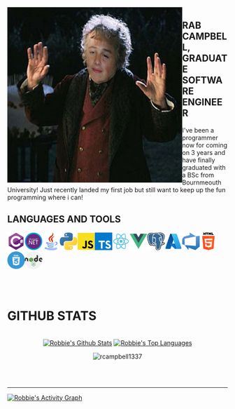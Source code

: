 <img align="left" src="./otherImages/bilborabbins.png" width="400" height="400">

## RAB CAMPBELL, GRADUATE SOFTWARE ENGINEER

I've been a programmer now for coming on 3 years and have finally graduated with a BSc from Bournmeouth University! Just recently landed my first job but still want to keep up the fun programming where i can!

## LANGUAGES AND TOOLS

<img src="./icons/csharp.png" width="40" height="40"><img src="./icons/dotnet.jpg" width="40" height="40"><img src="./icons/java.png" width="40" height="40"><img src="./icons/python.png" width="40" height="40"><img src="./icons/javascript.png" width="40" height="40"><img src="./icons/typescript.png" width="40" height="40"><img src="./icons/react.png" width="40" height="40"><img src="./icons/vue.png" width="40" height="40"><img src="./icons/postgres.png" width="40" height="40"><img src="./icons/azure.png" width="40" height="40"><img src="./icons/devops.png" width="40" height="40"><img src="./icons/html.png" width="40" height="40"><img src="./icons/css.png" width="40" height="40"><img src="./icons/node.png" width="40" height="40">

</br>
</br>

# GITHUB STATS 

</br>

<div>

  <div align="center">
    <a href="#"><img alt="Robbie's Github Stats" src="https://github-readme-stats.vercel.app/api?username=rcampbell1337&show_icons=true&include_all_commits=true&count_private=true&theme=react&hide_border=true&bg_color=0D1117&title_color=8A0707&icon_color=8A0707" height="200"/></a>
    <a href="#"><img alt="Robbie's Top Languages" src="https://github-readme-stats.vercel.app/api/top-langs/?username=rcampbell1337&langs_count=10&layout=compact&theme=react&hide_border=true&bg_color=0D1117&title_color=8A0707&icon_color=8A0707" height="200"/></a>
   <p align="center"> <img src="https://komarev.com/ghpvc/?username=rcampbell1337&label=Profile%20views&color=0e75b6&style=flat" alt="rcampbell1337" /> </p>
    <br/>
  </div>
    </br>
  <hr/>

  <div>
    <a href="#"><img alt="Robbie's Activity Graph" src="https://activity-graph.herokuapp.com/graph?username=rcampbell1337&custom_title=Robbie%20Campbell's%20Contribution%20Graph&bg_color=0D1117&color=8A0707&line=FFFFFF&point=8A0707&hide_border=true" /></a>
  <div> 
</div>


